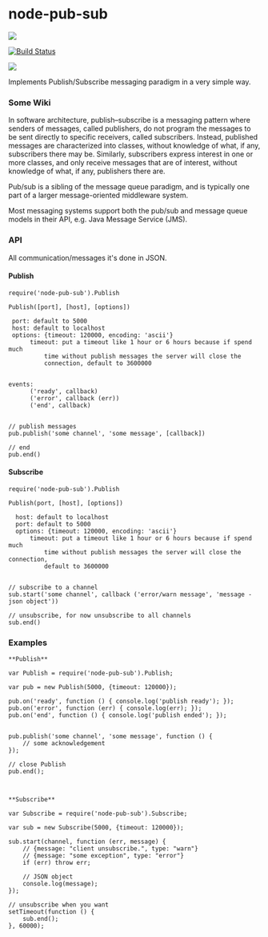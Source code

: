 # node-pub-sub

<a href="https://nodei.co/npm/node-pub-sub/"><img src="https://nodei.co/npm/node-pub-sub.png"></a>

[![Build Status](https://travis-ci.org/joaquimserafim/node-pub-sub.png?branch=master)](https://travis-ci.org/joaquimserafim/node-pub-sub)

<img src="https://david-dm.org/joaquimserafim/node-pub-sub.png">


Implements Publish/Subscribe messaging paradigm in a very simple way.


  
### Some Wiki

In software architecture, publish–subscribe is a messaging pattern where senders of messages, called publishers, do not program the messages to be sent directly to specific receivers, called subscribers. Instead, published messages are characterized into classes, without knowledge of what, if any, subscribers there may be. Similarly, subscribers express interest in one or more classes, and only receive messages that are of interest, without knowledge of what, if any, publishers there are.

Pub/sub is a sibling of the message queue paradigm, and is typically one part of a larger message-oriented middleware system.

Most messaging systems support both the pub/sub and message queue models in their API, e.g. Java Message Service (JMS).



### API

All communication/messages it's done in JSON.

#### Publish
    
    require('node-pub-sub').Publish
      
    Publish([port], [host], [options])
      
     port: default to 5000
     host: default to localhost
     options: {timeout: 120000, encoding: 'ascii'}
          timeout: put a timeout like 1 hour or 6 hours because if spend much 
              time without publish messages the server will close the 
              connection, default to 3600000
          
      
    events:
          ('ready', callback)
          ('error', callback (err))
          ('end', callback)
    
    
    // publish messages
    pub.publish('some channel', 'some message', [callback])
    
    // end
    pub.end()

#### Subscribe

    require('node-pub-sub').Publish
    
    Publish(port, [host], [options])
    
      host: default to localhost
      port: default to 5000
      options: {timeout: 120000, encoding: 'ascii'}
          timeout: put a timeout like 1 hour or 6 hours because if spend much
              time without publish messages the server will close the connection,
              default to 3600000
          
    
    // subscribe to a channel      
    sub.start('some channel', callback ('error/warn message', 'message - json object'))
    
    // unsubscribe, for now unsubscribe to all channels
    sub.end()


### Examples

    **Publish**
    
    var Publish = require('node-pub-sub').Publish;
    
    var pub = new Publish(5000, {timeout: 120000});
    
    pub.on('ready', function () { console.log('publish ready'); });
    pub.on('error', function (err) { console.log(err); });
    pub.on('end', function () { console.log('publish ended'); });
    

    pub.publish('some channel', 'some message', function () {
        // some acknowledgement
    });
    
    // close Publish    
    pub.end();
    
    
    
    **Subscribe**
    
    var Subscribe = require('node-pub-sub').Subscribe;
    
    var sub = new Subscribe(5000, {timeout: 120000});
    
    sub.start(channel, function (err, message) {
        // {message: "client unsubscribe.", type: "warn"}
        // {message: "some exception", type: "error"}
        if (err) throw err;
        
        // JSON object 
        console.log(message);
    });

    // unsubscribe when you want
    setTimeout(function () {
        sub.end();
    }, 60000);
    
    


